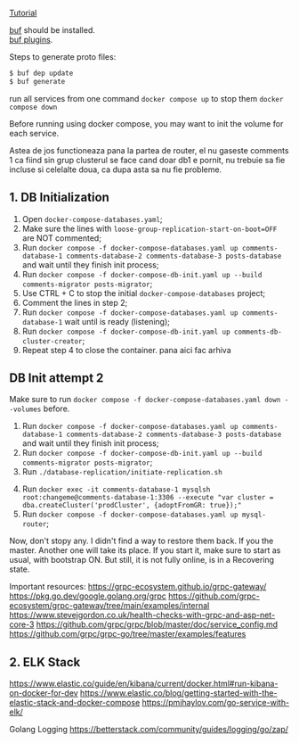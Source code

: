 [Tutorial](https://grpc-ecosystem.github.io/grpc-gateway/docs/tutorials/introduction/)

[buf](https://buf.build/docs/installation) should be installed.
<br>
[buf plugins](https://buf.build/plugins).

Steps to generate proto files:
```bash
$ buf dep update
$ buf generate
```

run all services from one command
`docker compose up`
to stop them
`docker compose down`

Before running using docker compose, you may want to init the volume for each service.

Astea de jos functioneaza pana la partea de router, el nu gaseste comments 1 ca fiind sin grup
clusterul se face cand doar db1 e pornit, nu trebuie sa fie incluse si celelalte doua, ca dupa asta sa nu fie probleme.
## 1. DB Initialization
1. Open `docker-compose-databases.yaml`;
2. Make sure the lines with `loose-group-replication-start-on-boot=OFF` are NOT commented;
3. Run `docker compose -f docker-compose-databases.yaml up comments-database-1 comments-database-2 comments-database-3 posts-database` and wait until they finish init process;
4. Run `docker compose -f docker-compose-db-init.yaml up --build comments-migrator posts-migrator`;
5. Use CTRL + C to stop the initial `docker-compose-databases` project;
6. Comment the lines in step 2;
7. Run `docker compose -f docker-compose-databases.yaml up comments-database-1` wait until is ready (listening);
8. Run `docker compose -f docker-compose-db-init.yaml up comments-db-cluster-creator`;
9. Repeat step 4 to close the container.
pana aici fac arhiva

## DB Init attempt 2
Make sure to run `docker compose -f docker-compose-databases.yaml down --volumes` before.

1. Run `docker compose -f docker-compose-databases.yaml up comments-database-1 comments-database-2 comments-database-3 posts-database` and wait until they finish init process;
2. Run `docker compose -f docker-compose-db-init.yaml up --build comments-migrator posts-migrator`;
3. Run `./database-replication/initiate-replication.sh`
<!-- 3. Run `docker exec -it comments-database-1 mysql -uroot -pchangeme -e "SET GLOBAL group_replication_bootstrap_group=ON; START GROUP_REPLICATION; SET GLOBAL group_replication_bootstrap_group=OFF;"` -->
4. Run `docker exec -it comments-database-1 mysqlsh root:changeme@comments-database-1:3306 --execute "var cluster = dba.createCluster('prodCluster', {adoptFromGR: true});"`
5. Run `docker compose -f docker-compose-databases.yaml up mysql-router`;

Now, don't stopy any. I didn't find a way to restore them back.
If you the master. Another one will take its place. If you start it, make sure to start as
usual, with bootstrap ON. But still, it is not fully online, is in a Recovering state.
<!-- 6. Use CTRL + C to stop the initial `docker-compose-databases` project; -->


Important resources:
https://grpc-ecosystem.github.io/grpc-gateway/
https://pkg.go.dev/google.golang.org/grpc
https://github.com/grpc-ecosystem/grpc-gateway/tree/main/examples/internal
https://www.stevejgordon.co.uk/health-checks-with-grpc-and-asp-net-core-3
https://github.com/grpc/grpc/blob/master/doc/service_config.md
https://github.com/grpc/grpc-go/tree/master/examples/features

## 2. ELK Stack

https://www.elastic.co/guide/en/kibana/current/docker.html#run-kibana-on-docker-for-dev
https://www.elastic.co/blog/getting-started-with-the-elastic-stack-and-docker-compose
https://pmihaylov.com/go-service-with-elk/

Golang Logging
https://betterstack.com/community/guides/logging/go/zap/
